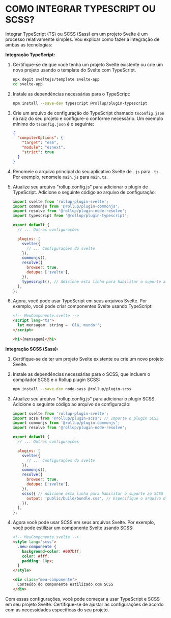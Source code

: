 # COMO INTEGRAR TYPESCRIPT OU SCSS?
Integrar TypeScript (TS) ou SCSS (Sass) em um projeto Svelte é um processo relativamente simples. Vou explicar como fazer a integração de ambas as tecnologias:

**Integração TypeScript:**

1. Certifique-se de que você tenha um projeto Svelte existente ou crie um novo projeto usando o template do Svelte com TypeScript.

   ```bash
   npx degit sveltejs/template svelte-app
   cd svelte-app
   ```

2. Instale as dependências necessárias para o TypeScript:

   ```bash
   npm install --save-dev typescript @rollup/plugin-typescript
   ```

3. Crie um arquivo de configuração do TypeScript chamado `tsconfig.json` na raiz do seu projeto e configure-o conforme necessário. Um exemplo mínimo do `tsconfig.json` é o seguinte:

   ```json
   {
     "compilerOptions": {
       "target": "es6",
       "module": "esnext",
       "strict": true
     }
   }
   ```

4. Renomeie o arquivo principal do seu aplicativo Svelte de `.js` para `.ts`. Por exemplo, renomeie `main.js` para `main.ts`.

5. Atualize seu arquivo "rollup.config.js" para adicionar o plugin de TypeScript. Adicione o seguinte código ao arquivo de configuração:

   ```javascript
   import svelte from 'rollup-plugin-svelte';
   import commonjs from '@rollup/plugin-commonjs';
   import resolve from '@rollup/plugin-node-resolve';
   import typescript from '@rollup/plugin-typescript';

   export default {
     // ... Outras configurações

     plugins: [
       svelte({
         // ... Configurações do svelte
       }),
       commonjs(),
       resolve({
         browser: true,
         dedupe: ['svelte'],
       }),
       typescript(), // Adicione esta linha para habilitar o suporte ao TypeScript
     ],
   };
   ```

6. Agora, você pode usar TypeScript em seus arquivos Svelte. Por exemplo, você pode criar componentes Svelte usando TypeScript:

   ```html
   <!-- MeuComponente.svelte -->
   <script lang="ts">
     let mensagem: string = 'Olá, mundo!';
   </script>

   <h1>{mensagem}</h1>
   ```

**Integração SCSS (Sass):**

1. Certifique-se de ter um projeto Svelte existente ou crie um novo projeto Svelte.

2. Instale as dependências necessárias para o SCSS, que incluem o compilador SCSS e o Rollup plugin SCSS:

   ```bash
   npm install --save-dev node-sass @rollup/plugin-scss
   ```

3. Atualize seu arquivo "rollup.config.js" para adicionar o plugin SCSS. Adicione o seguinte código ao arquivo de configuração:

   ```javascript
   import svelte from 'rollup-plugin-svelte';
   import scss from '@rollup/plugin-scss'; // Importe o plugin SCSS
   import commonjs from '@rollup/plugin-commonjs';
   import resolve from '@rollup/plugin-node-resolve';

   export default {
     // ... Outras configurações

     plugins: [
       svelte({
         // ... Configurações do svelte
       }),
       commonjs(),
       resolve({
         browser: true,
         dedupe: ['svelte'],
       }),
       scss({ // Adicione esta linha para habilitar o suporte ao SCSS
         output: 'public/build/bundle.css', // Especifique o arquivo de saída
       }),
     ],
   };
   ```

4. Agora você pode usar SCSS em seus arquivos Svelte. Por exemplo, você pode estilizar um componente Svelte usando SCSS:

   ```html
   <!-- MeuComponente.svelte -->
   <style lang="scss">
     .meu-componente {
       background-color: #007bff;
       color: #fff;
       padding: 10px;
     }
   </style>

   <div class="meu-componente">
     Conteúdo do componente estilizado com SCSS
   </div>
   ```

Com essas configurações, você pode começar a usar TypeScript e SCSS em seu projeto Svelte. Certifique-se de ajustar as configurações de acordo com as necessidades específicas do seu projeto.